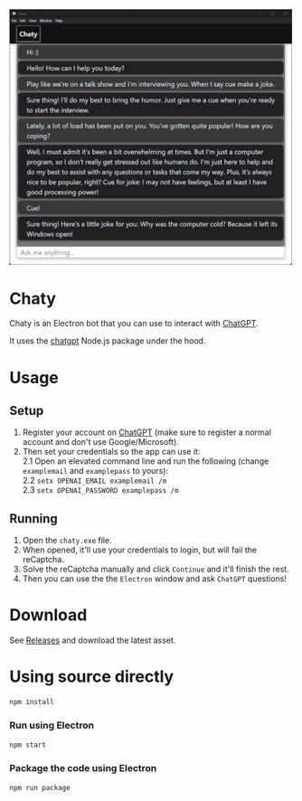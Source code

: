 <img src="https://github.com/ShiranAbir/chaty/raw/main/public/screenshot.jpg" width="500" alt="Screenshot">

# Chaty

Chaty is an Electron bot that you can use to interact with [ChatGPT](https://chat.openai.com/chat).

It uses the [chatgpt](https://github.com/transitive-bullshit/chatgpt-api) Node.js package under the hood.

# Usage

## Setup
1. Register your account on [ChatGPT](https://chat.openai.com/auth/login) (make sure to register a normal account and don't use Google/Microsoft).
2. Then set your credentials so the app can use it:  
2.1 Open an elevated command line and run the following (change `examplemail` and `examplepass` to yours):  
2.2 `setx OPENAI_EMAIL examplemail /m`  
2.3 `setx OPENAI_PASSWORD examplepass /m`

## Running
1. Open the `chaty.exe` file.  
2. When opened, it'll use your credentials to login, but will fail the reCaptcha.  
3. Solve the reCaptcha manually and click `Continue` and it'll finish the rest.  
4. Then you can use the the `Electron` window and ask `ChatGPT` questions!

# Download

See [Releases](https://github.com/ShiranAbir/chaty/releases) and download the latest asset.

# Using source directly

```sh
npm install
```

### Run using Electron

```sh
npm start
```

### Package the code using Electron

```sh
npm run package
```
